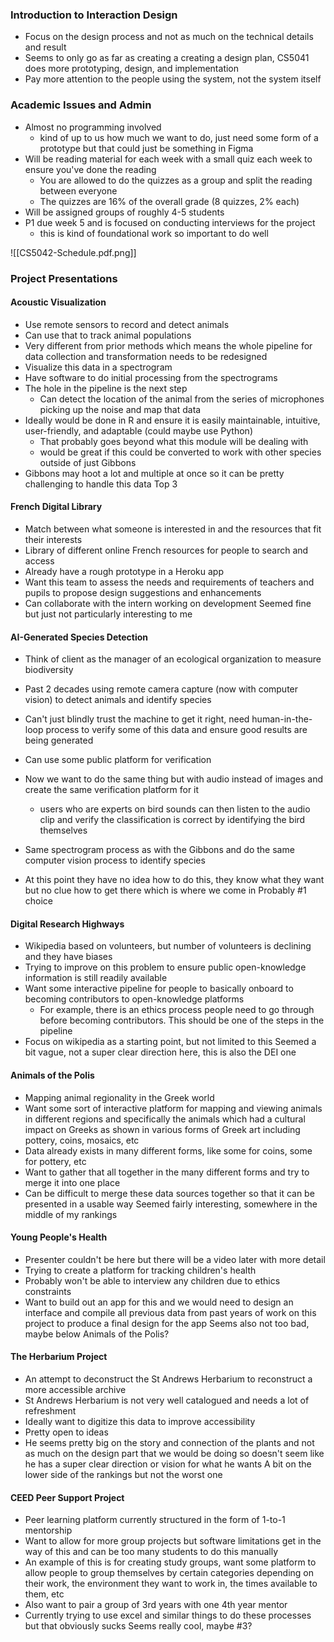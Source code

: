 ### Introduction to Interaction Design
- Focus on the design process and not as much on the technical details and result
- Seems to only go as far as creating a creating a design plan, CS5041 does more prototyping, design, and implementation
- Pay more attention to the people using the system, not the system itself
### Academic Issues and Admin
- Almost no programming involved
	- kind of up to us how much we want to do, just need some form of a prototype but that could just be something in Figma
- Will be reading material for each week with a small quiz each week to ensure you've done the reading
	- You are allowed to do the quizzes as a group and split the reading between everyone
	- The quizzes are 16% of the overall grade (8 quizzes, 2% each)
- Will be assigned groups of roughly 4-5 students
- P1 due week 5 and is focused on conducting interviews for the project
	- this is kind of foundational work so important to do well
	
![[CS5042-Schedule.pdf.png]]

### Project Presentations
#### Acoustic Visualization
- Use remote sensors to record and detect animals
- Can use that to track animal populations
- Very different from prior methods which means the whole pipeline for data collection and transformation needs to be redesigned
- Visualize this data in a spectrogram
- Have software to do initial processing from the spectrograms
- The hole in the pipeline is the next step
	- Can detect the location of the animal from the series of microphones picking up the noise and map that data
- Ideally would be done in R and ensure it is easily maintainable, intuitive, user-friendly, and adaptable (could maybe use Python)
	- That probably goes beyond what this module will be dealing with
	- would be great if this could be converted to work with other species outside of just Gibbons
- Gibbons may hoot a lot and multiple at once so it can be pretty challenging to handle this data
Top 3

#### French Digital Library
- Match between what someone is interested in and the resources that fit their interests
- Library of different online French resources for people to search and access
- Already have a rough prototype in a Heroku app
- Want this team to assess the needs and requirements of teachers and pupils to propose design suggestions and enhancements
- Can collaborate with the intern working on development
Seemed fine but just not particularly interesting to me

#### AI-Generated Species Detection
- Think of client as the manager of an ecological organization to measure biodiversity
- Past 2 decades using remote camera capture (now with computer vision) to detect animals and identify species
- Can't just blindly trust the machine to get it right, need human-in-the-loop process to verify some of this data and ensure good results are being generated
- Can use some public platform for verification

- Now we want to do the same thing but with audio instead of images and create the same verification platform for it
	- users who are experts on bird sounds can then listen to the audio clip and verify the classification is correct by identifying the bird themselves
- Same spectrogram process as with the Gibbons and do the same computer vision process to identify species
- At this point they have no idea how to do this, they know what they want but no clue how to get there which is where we come in
Probably #1 choice

#### Digital Research Highways
- Wikipedia based on volunteers, but number of volunteers is declining and they have biases
- Trying to improve on this problem to ensure public open-knowledge information is still readily available
- Want some interactive pipeline for people to basically onboard to becoming contributors to open-knowledge platforms
	- For example, there is an ethics process people need to go through before becoming contributors. This should be one of the steps in the pipeline
- Focus on wikipedia as a starting point, but not limited to this
Seemed a bit vague, not a super clear direction here, this is also the DEI one

#### Animals of the Polis
- Mapping animal regionality in the Greek world
- Want some sort of interactive platform for mapping and viewing animals in different regions and specifically the animals which had a cultural impact on Greeks as shown in various forms of Greek art including pottery, coins, mosaics, etc
- Data already exists in many different forms, like some for coins, some for pottery, etc
- Want to gather that all together in the many different forms and try to merge it into one place
- Can be difficult to merge these data sources together so that it can be presented in a usable way
Seemed fairly interesting, somewhere in the middle of my rankings

#### Young People's Health
- Presenter couldn't be here but there will be a video later with more detail
- Trying to create a platform for tracking children's health
- Probably won't be able to interview any children due to ethics constraints
- Want to build out an app for this and we would need to design an interface and compile all previous data from past years of work on this project to produce a final design for the app
Seems also not too bad, maybe below Animals of the Polis?

#### The Herbarium Project
- An attempt to deconstruct the St Andrews Herbarium to reconstruct a more accessible archive
- St Andrews Herbarium is not very well catalogued and needs a lot of refreshment
- Ideally want to digitize this data to improve accessibility
- Pretty open to ideas
- He seems pretty big on the story and connection of the plants and not as much on the design part that we would be doing so doesn't seem like he has a super clear direction or vision for what he wants
A bit on the lower side of the rankings but not the worst one

#### CEED Peer Support Project
- Peer learning platform currently structured in the form of 1-to-1 mentorship
- Want to allow for more group projects but software limitations get in the way of this and can be too many students to do this manually
- An example of this is for creating study groups, want some platform to allow people to group themselves by certain categories depending on their work, the environment they want to work in, the times available to them, etc
- Also want to pair a group of 3rd years with one 4th year mentor
- Currently trying to use excel and similar things to do these processes but that obviously sucks
Seems really cool, maybe #3?